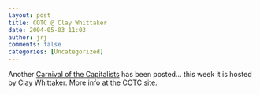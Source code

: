 ```yaml
---
layout: post
title: COTC @ Clay Whittaker
date: 2004-05-03 11:03
author: jrj
comments: false
categories: [Uncategorized]
---
```

Another <a href="http://www.eurekaranch.com/blog/cotc.asp" target="_blank">Carnival of the Capitalists</a> has been posted... this week it is hosted by Clay Whittaker. More info at the <a href="http://www.eurekaranch.com/blog/cotc.asp" target="_blank">COTC site</a>.

